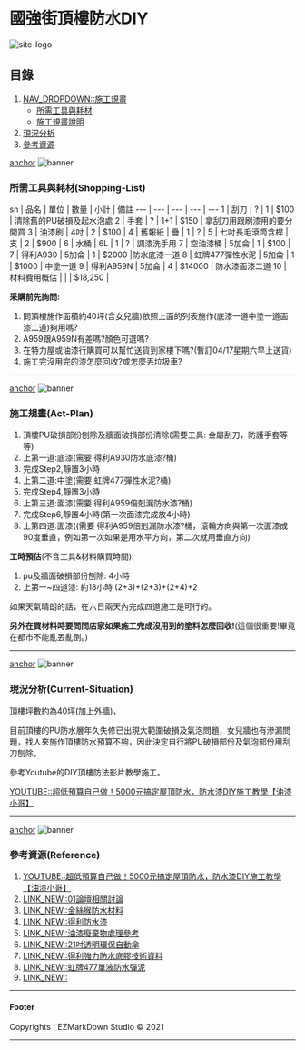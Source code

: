 # 國強街頂樓防水DIY
![site-logo](https://icons.iconarchive.com/icons/mag1cwind0w/o-sunny-day/256/osd-sun-icon.png)

## 目錄
1. [NAV_DROPDOWN::施工規畫](#)
    * [所需工具與耗材](#Shopping-List)
    * [施工規畫說明](#Act-Plan)
2. [現況分析](#Current-Situation)
3. [參考資源](#Reference)

[anchor](Shopping-List)
![banner](https://raw.githubusercontent.com/ccutmis/ccutmis.github.io/master/ezmd/images/3.jpg)
### 所需工具與耗材(Shopping-List)

sn | 品名 | 單位 | 數量 | 小計 | 備註
--- | --- | --- | --- | ---
1 | 刮刀 | ? | 1 | $100 | 清除舊的PU破損及起水泡處
2 | 手套 | ? | 1+1 | $150 | 拿刮刀用跟刷漆用的要分開買
3 | 油漆刷 | 4吋 | 2 | $100 | 
4 | 舊報紙 | 疊 | 1 | ? | 
5 | 七吋長毛滾筒含桿 | 支 | 2 | $900 | 
6 | 水桶 | 6L | 1 | ? | 調漆洗手用
7 | 空油漆桶 | 5加侖 | 1 | $100 | 
7 | 得利A930 | 5加侖 | 1 | $2000 |防水底漆一道
8 | 虹牌477彈性水泥 | 5加侖 | 1 | $1000 | 中塗一道
9 | 得利A959N | 5加侖 | 4 | $14000 | 防水漆面漆二道
10 | 材料費用概估 | | | $18,250 | 

**采購前先詢問:**
1. 問頂樓施作面積約40坪(含女兒牆)依照上面的列表施作(底漆一道中塗一道面漆二道)夠用嗎?
2. A959跟A959N有差嗎?顏色可選嗎?
3. 在特力屋或油漆行購買可以幫忙送貨到家樓下嗎?(暫訂04/17星期六早上送貨)
4. 施工完沒用完的漆怎麼回收?或怎麼丟垃圾車?


-----

[anchor](Act-Plan)
![banner](https://raw.githubusercontent.com/ccutmis/ccutmis.github.io/master/ezmd/images/1.jpg)
### 施工規畫(Act-Plan)
1. 頂樓PU破損部份刨除及牆面破損部份清除(需要工具: 金屬刮刀，防護手套等等)
2. 上第一道:底漆(需要 得利A930防水底漆?桶)
3. 完成Step2,靜置3小時
4. 上第二道:中塗(需要 虹牌477彈性水泥?桶)
5. 完成Step4,靜置3小時
6. 上第三道:面漆(需要 得利A959倍剋漏防水漆?桶)
7. 完成Step6,靜置4小時(第一次面漆完成放4小時)
8. 上第四道:面漆((需要 得利A959倍剋漏防水漆?桶，滾輪方向與第一次面漆成90度垂直，例如第一次如果是用水平方向，第二次就用垂直方向)

<span class="text-danger">**工時預估**(不含工具&材料購買時間):</span>
1. pu及牆面破損部份刨除: 4小時
2. 上第一~四道漆: 約18小時 (2+3)+(2+3)+(2+4)+2 

如果天氣晴朗的話，在六日兩天內完成四道施工是可行的。

<span class="text-danger">**另外在買材料時要問問店家如果施工完成沒用到的塗料怎麼回收!**(這個很重要!畢竟在都市不能亂丟亂倒。)</span>

-----


[anchor](Current-Situation)
![banner](https://raw.githubusercontent.com/ccutmis/ccutmis.github.io/master/ezmd/images/1.jpg)
### 現況分析(Current-Situation)

頂樓坪數約為40坪(加上外牆)，

目前頂樓的PU防水層年久失修已出現大範圍破損及氣泡問題，女兒牆也有滲漏問題，找人來施作頂樓防水預算不夠，因此決定自行將PU破損部份及氣泡部份用刮刀刨除，

參考Youtube的DIY頂樓防法影片教學施工。

[YOUTUBE::超低預算自己做！5000元搞定屋頂防水，防水漆DIY施工教學【油漆小哥】](https://www.youtube.com/watch?v=ndf3KpWVZ4o)

-----


[anchor](Reference)
![banner](https://raw.githubusercontent.com/ccutmis/ccutmis.github.io/master/ezmd/images/1.jpg)
### 參考資源(Reference)
1. [YOUTUBE::超低預算自己做！5000元搞定屋頂防水，防水漆DIY施工教學【油漆小哥】](https://www.youtube.com/watch?v=ndf3KpWVZ4o)
2. [LINK_NEW::01論壇相關討論](https://www.mobile01.com/topicdetail.php?f=335&t=4670769&p=2)
3. [LINK_NEW::金絲猴防水材料](http://www.plimates.com.tw/tw/location)
4. [LINK_NEW::得利防水漆](https://www.dulux.com.tw/zh/products/exterior)
5. [LINK_NEW::油漆廢棄物處理參考](https://www.dep.gov.taipei/News_Content.aspx?n=ACEFA960B5A4ACD7&sms=87415A8B9CE81B16&s=D592DA69D718FD3F)
6. [LINK_NEW::21吋透明環保自動傘](https://www.kinyo.tw/products/kinyo-umbrella-ku-8015?gclid=CjwKCAjw6fCCBhBNEiwAem5SO5x6QPcM_02q0QV40fudi2cvKspui2O94X32unU_teDuHTEKgbIfnBoCR9UQAvD_BwE)
7. [LINK_NEW::得利強力防水底膠技術資料](https://085717.tw/frontend/pdf/[%E7%94%A2%E5%93%81%E6%8A%80%E8%A1%93%E8%B3%87%E6%96%99%E8%A1%A8]PDS-A930-58160%E5%BE%97%E5%88%A9%E5%BC%B7%E5%8A%9B%E9%98%B2%E6%B0%B4%E5%BA%95%E8%86%A02016.pdf)
8. [LINK_NEW::虹牌477單液防水彈泥](https://www.rainbow-house.com.tw/products/3LK/detail)
9. [LINK_NEW::]()

-----

#### Footer
Copyrights | EZMarkDown Studio &copy; 2021

-----

<span class="m-5"></span>

